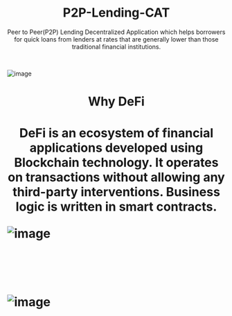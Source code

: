  <h1 align="center">P2P-Lending-CAT</h1>
<div align="center">

Peer to Peer(P2P) Lending Decentralized Application which helps borrowers for quick loans from lenders at rates that are generally lower than those traditional financial institutions.
</div>
<br/>

![image](https://user-images.githubusercontent.com/99068989/218099730-ae26368b-a27f-4d3d-83ce-43e8e5f4e7d4.png)

<h1 align="center"> Why DeFi <h1/>

<div align="center">
  
DeFi is an ecosystem of financial applications developed using Blockchain technology. It operates on transactions without allowing any third-party interventions. Business logic is written in smart contracts.
 
</div>

 


![image](https://user-images.githubusercontent.com/99068989/218098474-84df0da9-2372-44e2-ad33-d4ac4a7de89d.png)

<br/>
<br/>

![image](https://user-images.githubusercontent.com/99068989/218104129-403dcc5e-b01a-4fc2-aa3f-03a794de9ca0.png)




